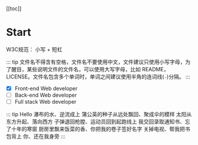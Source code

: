 [[toc]]
# Start

W3C规范： 小写 + 短杠

::: tip
文件名不得含有空格，文件名不要使用中文，文件建议只使用小写字母，为了醒目，某些说明文件的文件名，可以使用大写字母，比如 README，LICENSE。文件名包含多个单词时，单词之间建议使用半角的连词线(`-`)分隔。
:::



- [x] Front-end Web developer
- [ ] Back-end Web developer
- [ ] Full stack Web developer

::: tip Hello
瀑布的水、逆流成上
蒲公英的种子从远处飘回、聚成伞的模样
太阳从东方升起、落向西方
子弹退回枪膛、运动员回到起跑线上
我交回录取通知书、忘了十年的寒窗
厨房里飘来饭菜的香、你把我的卷子签好名字
关掉电视、帮我把书包背上
你、还在我身旁
:::
